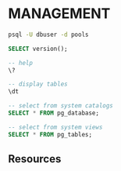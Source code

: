 # MANAGEMENT

```sh
psql -U dbuser -d pools 
```

```sql
SELECT version();

-- help
\? 

-- display tables
\dt

-- select from system catalogs
SELECT * FROM pg_database;

-- select from system views
SELECT * FROM pg_tables;
```

## Resources
